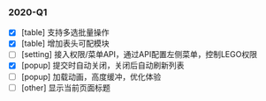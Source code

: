### 2020-Q1
- [x] [table] 支持多选批量操作
- [x] [table] 增加表头可配模块
- [ ] [setting] 接入权限/菜单API，通过API配置左侧菜单，控制LEGO权限
- [x] [popup] 提交时自动关闭，关闭后自动刷新列表
- [ ] [popup] 加载动画，高度缓冲，优化体验
- [ ] [other] 显示当前页面标题
